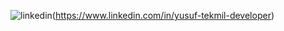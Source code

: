 ![linkedin](https://img.shields.io/badge/Linkedin-000000?style=for-the-badge&logo=Linkedin&logoColor=white)(https://www.linkedin.com/in/yusuf-tekmil-developer)
